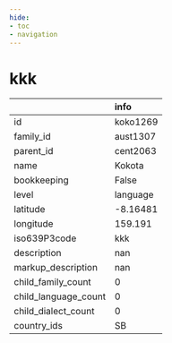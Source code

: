 ```yaml
---
hide:
- toc
- navigation
---
```

# kkk
|                      | info     |
|:---------------------|:---------|
| id                   | koko1269 |
| family_id            | aust1307 |
| parent_id            | cent2063 |
| name                 | Kokota   |
| bookkeeping          | False    |
| level                | language |
| latitude             | -8.16481 |
| longitude            | 159.191  |
| iso639P3code         | kkk      |
| description          | nan      |
| markup_description   | nan      |
| child_family_count   | 0        |
| child_language_count | 0        |
| child_dialect_count  | 0        |
| country_ids          | SB       |